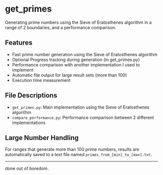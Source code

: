 # get_primes

Generating prime numbers using the Sieve of Eratosthenes algorithm in a range of 2 boundaries, and a performance comparison.

## Features

- Fast prime number generation using the Sieve of Eratosthenes algorithm
- Optional Progress tracking during generation (in get_primes.py)
- Performance comparison with another implementation I used to implement
- Automatic file output for large result sets (more than 100)
- Execution time measurement

## File Descriptions

- `get_primes.py`: Main implementation using the Sieve of Eratosthenes algorithm
- `compare_performance.py`: Performance comparison between 2 different implementations

## Large Number Handling

For ranges that generate more than 100 prime numbers, results are automatically saved to a text file named `primes_from_[min]_to_[max].txt`.


---

done out of boredom.
